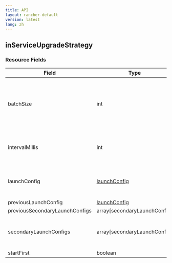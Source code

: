 ```yaml
---
title: API
layout: rancher-default
version: latest
lang: zh
---
```


## inServiceUpgradeStrategy





### Resource Fields

Field | Type | Required | Default | Description
---|---|---|---|---
batchSize | int | false | 1 | The batch size to upgrade a service (i.e. how many containers to launch at a time)
intervalMillis | int | false | 2000 | The number of milliseconds between upgrading
launchConfig | [launchConfig]({{site.baseurl}}/rancher/{{page.version}}/{{page.lang}}/api/api-resources/launchConfig/) | false |  | The Docker run configuration of a container
previousLaunchConfig | [launchConfig]({{site.baseurl}}/rancher/{{page.version}}/{{page.lang}}/api/api-resources/launchConfig/) | false |  | 
previousSecondaryLaunchConfigs | array[secondaryLaunchConfig] | false |  | 
secondaryLaunchConfigs | array[secondaryLaunchConfig] | false |  | The list of services that are sidekicks to the service.
startFirst | boolean | false | false | 

